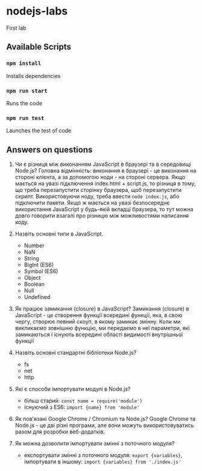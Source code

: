 # nodejs-labs

First lab

## Available Scripts

### `npm install`
Installs dependencies

### `npm run start`
Runs the code

### `npm run test`
Launches the test of code

## Answers on questions

1. Чи є різниця між виконанням JavaScript в браузері та в середовищі Node.js?
    Головна відмінність: виконання в браузері - це виконання на стороні клієнта, а за допомогою ноди - на стороні сервера.
    Якщо мається на увазі підключення index.html + script.js, то різниця в тому, що треба перезапустити сторінку браузера, щоб перезапустити скрипт. Використовуючи ноду, треба ввести `node index.js`, або підключити пакети.
    Якщо ж мається на увазі безпосереднє використання JavaScript у будь-якій вкладці браузера, то тут можна довго говорити взагалі про різницю між можливостями написання коду.

2. Назвіть основні типи в JavaScript.
    - Number
    - NaN
    - String
    - BigInt (ES6)
    - Symbol (ES6)
    - Object    
    - Boolean
    - Null
    - Undefined

3. Як працює замикання (closure) в JavaScript?
    Замикання (closure) в JavaScript - це створення функції всередині функції, яка, в свою чергу, створює певний скоуп, в якому замикає змінну. Коли ми викликаємо зовнішню функцію, ми передаємо в неї параметри, які замикаються і існують всередині області видимості внутрішньої функції

4. Назвіть основні стандартні бібліотеки Node.js?
    - fs
    - net
    - http

5. Які є способи імпортувати модулі в Node.js?
    - більш старий: `const name = require('module')`
    - існуючий з ES6: `import {name} from 'module'`

6. Як пов'язані Google Chrome / Chromium та Node.js?
    Google Chrome та Node.js - це дві різні програми, але вони можуть використовуватись разом для розробки веб-додатків.

7. Як можна дозволити імпортувати змінні з поточного модуля?
    - експортувати змінні з поточного модуля: `export {variables}`, імпортувати в іншому: `import {variables} from './index.js'`